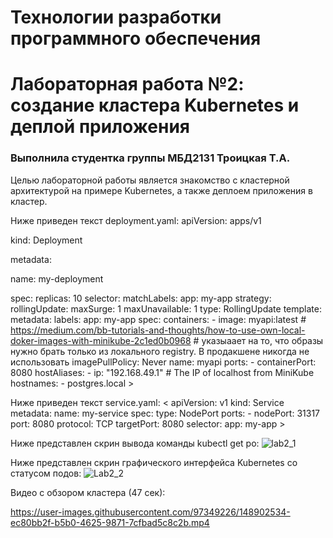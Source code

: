 Технологии разработки программного обеспечения
==============================================
Лабораторная работа №2: создание кластера Kubernetes и деплой приложения
========================================================================
### Выполнила студентка группы МБД2131 Троицкая Т.А.

Целью лабораторной работы является знакомство с кластерной архитектурой на примере Kubernetes, а также деплоем приложения в кластер.


Ниже приведен текст deployment.yaml: 
    apiVersion: apps/v1

kind: Deployment

metadata:

name: my-deployment

spec:
      replicas: 10
      selector:
        matchLabels:
          app: my-app
      strategy:
        rollingUpdate:
          maxSurge: 1
          maxUnavailable: 1
        type: RollingUpdate
      template:
        metadata:
          labels:
            app: my-app
        spec:
          containers:
            - image: myapi:latest
              # https://medium.com/bb-tutorials-and-thoughts/how-to-use-own-local-doker-images-with-minikube-2c1ed0b0968
              # указыаает на то, что образы нужно брать только из локального registry. В продакшене никогда не использовать
              imagePullPolicy: Never 
              name: myapi
              ports:
                - containerPort: 8080
          hostAliases:
          - ip: "192.168.49.1" # The IP of localhost from MiniKube
            hostnames:
            - postgres.local >
            
            
Ниже приведен текст service.yaml:
<    apiVersion: v1
     kind: Service
    metadata:
      name: my-service
    spec:
      type: NodePort
      ports:
        - nodePort: 31317
          port: 8080
          protocol: TCP
          targetPort: 8080
      selector:
        app: my-app >
       
       
Ниже представлен скрин вывода команды kubectl get po:
![lab2_1](https://user-images.githubusercontent.com/97349226/148901819-08114f9e-0530-4b68-891c-44964b2b4b48.png)

Ниже представлен скрин графического интерфейса Kubernetes со статусом подов:
![Lab2_2](https://user-images.githubusercontent.com/97349226/148902477-80983090-afb5-473c-97b9-0253947aaa3a.png)

Видео с обзором кластера (47 сек):

https://user-images.githubusercontent.com/97349226/148902534-ec80bb2f-b5b0-4625-9871-7cfbad5c8c2b.mp4




